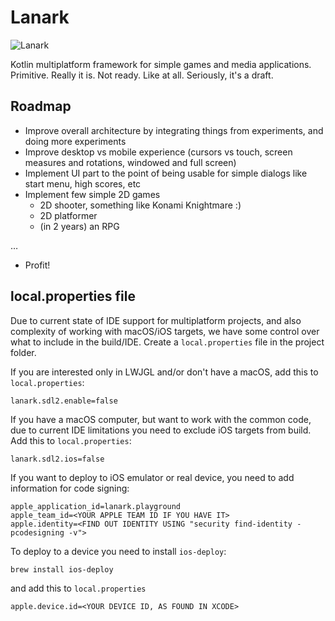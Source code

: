 # Lanark

![Lanark](playground/common/resources/lanark-60x2.png)

Kotlin multiplatform framework for simple games and media applications. 
Primitive. Really it is. Not ready. Like at all. Seriously, it's a draft.  


## Roadmap

* Improve overall architecture by integrating things from experiments, and doing more experiments
* Improve desktop vs mobile experience (cursors vs touch, screen measures and rotations, windowed and full screen)
* Implement UI part to the point of being usable for simple dialogs like start menu, high scores, etc
* Implement few simple 2D games
  * 2D shooter, something like Konami Knightmare :)
  * 2D platformer
  * (in 2 years) an RPG
  
…

* Profit!  

## local.properties file

Due to current state of IDE support for multiplatform projects, and also complexity of working with macOS/iOS targets,
we have some control over what to include in the build/IDE. Create a `local.properties` file in the project folder.

If you are interested only in LWJGL and/or don't have a macOS, add this to `local.properties`:
```
lanark.sdl2.enable=false
```

If you have a macOS computer, but want to work with the common code, due to current IDE limitations 
you need to exclude iOS targets from build. Add this to `local.properties`:

```
lanark.sdl2.ios=false
``` 

If you want to deploy to iOS emulator or real device, you need to add information for code signing:
```
apple_application_id=lanark.playground
apple_team_id=<YOUR APPLE TEAM ID IF YOU HAVE IT>
apple.identity=<FIND OUT IDENTITY USING "security find-identity -pcodesigning -v">
```

To deploy to a device you need to install `ios-deploy`:

```
brew install ios-deploy
```

and add this to `local.properties`

```
apple.device.id=<YOUR DEVICE ID, AS FOUND IN XCODE>
```
